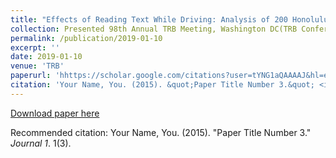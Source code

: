 ```yaml
---
title: "Effects of Reading Text While Driving: Analysis of 200 Honolulu Taxi Drivers on a Simulator"
collection: Presented 98th Annual TRB Meeting, Washington DC(TRB Conference)
permalink: /publication/2019-01-10
excerpt: ''
date: 2019-01-10
venue: 'TRB'
paperurl: 'hhttps://scholar.google.com/citations?user=tYNG1aQAAAAJ&hl=en#d=gs_md_cita-d&u=%2Fcitations%3Fview_op%3Dview_citation%26hl%3Den%26user%3DtYNG1aQAAAAJ%26citation_for_view%3DtYNG1aQAAAAJ%3AYOwf2qJgpHMC%26tzom%3D360'
citation: 'Your Name, You. (2015). &quot;Paper Title Number 3.&quot; <i>Journal 1</i>. 1(3).'
---
```



[Download paper here](https://scholar.google.com/citations?user=tYNG1aQAAAAJ&hl=en#d=gs_md_cita-d&u=%2Fcitations%3Fview_op%3Dview_citation%26hl%3Den%26user%3DtYNG1aQAAAAJ%26citation_for_view%3DtYNG1aQAAAAJ%3AYOwf2qJgpHMC%26tzom%3D360)

Recommended citation: Your Name, You. (2015). "Paper Title Number 3." <i>Journal 1</i>. 1(3).
